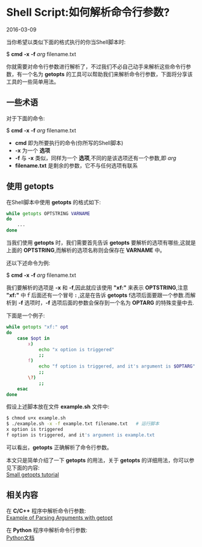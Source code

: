# Shell Script:如何解析命令行参数?         
2016-03-09    <br />               
           
当你希望以类似下面的格式执行的你当Shell脚本时:                
       
$ **cmd** **-x** **-f** _arg_ filename.txt            
           
你就需要对命令行参数进行解析了，不过我们不必自己动手来解析这些命令行参数，有一个名为 **getopts** 的工具可以帮助我们来解析命令行参数，下面将分享该工具的一些简单用法。       
            
## 一些术语
对于下面的命令:              
           
$ **cmd** **-x** **-f** _arg_ filename.txt            
             
- **cmd** 即为所要执行的命令(你所写的Shell脚本)             
- **-x** 为一个 **选项**      
- **-f** 与 **-x** 类似，同样为一个 **选项**,不同的是该选项还有一个参数,即 *arg*                 
- **filename.txt** 是剩余的参数，它不与任何选项有联系                    
             
## 使用 getopts              
在Shell脚本中使用 **getopts** 的格式如下:              
           
```bash
while getopts OPTSTRING VARNAME
do
	...
done
```
当我们使用 **getopts** 时，我们需要首先告诉 **getopts** 要解析的选项有哪些,这就是上面的 **OPTSTRING**,而解析的选项名称则会保存在 **VARNAME** 中。                     
            
还以下述命令为例:            
           
$ **cmd** **-x** **-f** _arg_ filename.txt            
           
我们要解析的选项是 **-x** 和 **-f**,因此就应该使用 **"xf:"** 来表示 **OPTSTRING**,注意 **"xf:"** 中ｆ后面还有一个冒号 **:** ,这是在告诉 **getopts** f选项后面要跟一个参数.而解析到 **-f** 选项时，**-f** 选项后面的参数会保存到一个名为 **OPTARG** 的特殊变量中去.                
             
下面是一个例子:            
        
```bash
while getopts "xf:" opt
do
	case $opt in
		x)
			echo "x option is triggered"
			;;
		f)
			echo "f option is triggered, and it's argument is $OPTARG"
			;;
		\?)
			;;
	esac
done
```
假设上述脚本放在文件 **example.sh** 文件中:            
         
```bash
$ chmod u+x example.sh
$ ./example.sh -x -f example.txt filename.txt   # 运行脚本
x option is triggered
f option is triggered, and it's argument is example.txt            
```
可以看出，**getopts** 正确解析了命令行参数。         
            
本文只是简单介绍了一下 **getopts** 的用法，关于 **getopts** 的详细用法，你可以参见下面的内容:                  
[Small getopts tutorial](http://wiki.bash-hackers.org/howto/getopts_tutorial)                   
               
## 相关内容                
在 **C/C++** 程序中解析命令行参数:                 
[Example of Parsing Arguments with getopt](http://www.gnu.org/software/libc/manual/html_node/Example-of-Getopt.html)                
              
在 **Python** 程序中解析命令行参数:               
[Python文档](https://docs.python.org/3.4/library/argparse.html)                     
